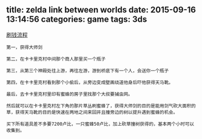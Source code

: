 title: zelda link between worlds
date: 2015-09-16 13:14:56
categories: game
tags: 3ds
---

[刷钱流程](http://www.k73.com/3ds/25729.html)

```
第一，获得大师剑

第二，在卡卡里克村中间那个商人那里买一个瓶子

第三，从第三个神殿处往上游，再往左游，游到桥底下有一个人，会送你一个瓶子

第四，在卡卡里克村看到那个小偷后，从旁边变成壁画绕道他身后吓他获得天马靴。

最后，去卡卡里克村里印有蜜蜂的房子里找那个大叔要捕虫网。

然后就可以在卡卡里克村左下角的那片草丛刷蜜蜂了，获得大师剑的目的是能用剑气砍大面积的草，获得天马靴的目的是快速在两地之间来回并且撞旁边的树以提升遇到蜜蜂的机会。

买下所有道具差不多要7200卢比，一只蜜蜂50卢比，加上砍草撞树获得的，基本两个小时可以收集到。
```